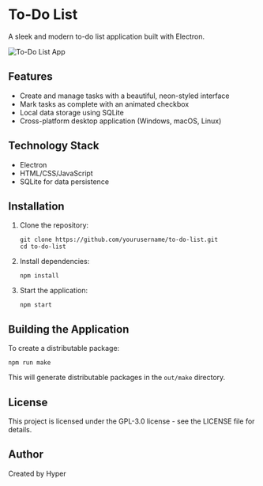 # To-Do List

A sleek and modern to-do list application built with Electron.

![To-Do List App](https://i.imgur.com/VCYCiBx.png)

## Features

- Create and manage tasks with a beautiful, neon-styled interface
- Mark tasks as complete with an animated checkbox
- Local data storage using SQLite
- Cross-platform desktop application (Windows, macOS, Linux)

## Technology Stack

- Electron
- HTML/CSS/JavaScript
- SQLite for data persistence

## Installation

1. Clone the repository:
   ```
   git clone https://github.com/yourusername/to-do-list.git
   cd to-do-list
   ```

2. Install dependencies:
   ```
   npm install
   ```

3. Start the application:
   ```
   npm start
   ```

## Building the Application

To create a distributable package:

```
npm run make
```

This will generate distributable packages in the `out/make` directory.

## License

This project is licensed under the GPL-3.0 license - see the LICENSE file for details.

## Author

Created by Hyper 
